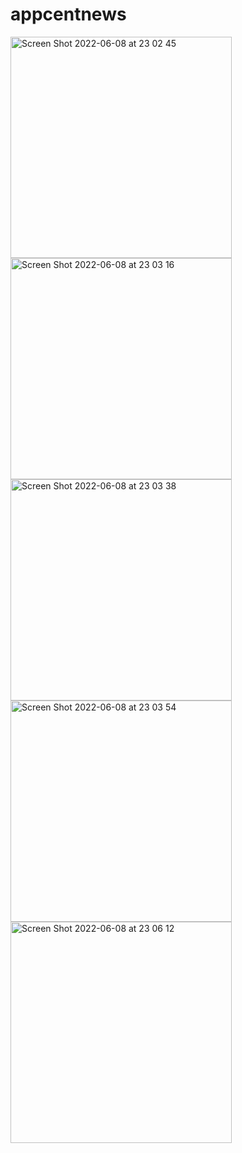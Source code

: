 # appcentnews
<img width="354" alt="Screen Shot 2022-06-08 at 23 02 45" src="https://user-images.githubusercontent.com/58392243/172707623-484ee394-9c25-43a9-952e-2cb0a4b3a898.png"><img width="354" alt="Screen Shot 2022-06-08 at 23 03 16" src="https://user-images.githubusercontent.com/58392243/172707629-9c0bcdcc-b722-4a74-816c-8d6dc93b6ae1.png">
<img width="354" alt="Screen Shot 2022-06-08 at 23 03 38" src="https://user-images.githubusercontent.com/58392243/172707634-7807b66d-94d9-4f09-9b23-db09b91e19f8.png">
<img width="354" alt="Screen Shot 2022-06-08 at 23 03 54" src="https://user-images.githubusercontent.com/58392243/172707640-217f57b8-3ee0-431d-8b6b-d59fa2b478b6.png">
<img width="354" alt="Screen Shot 2022-06-08 at 23 06 12" src="https://user-images.githubusercontent.com/58392243/172707650-5af9fa3c-8a37-4164-87ed-78eca6793f09.png">
